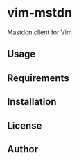 # vim-mstdn

Mastdon client for Vim

## Usage

## Requirements

## Installation

## License

## Author
